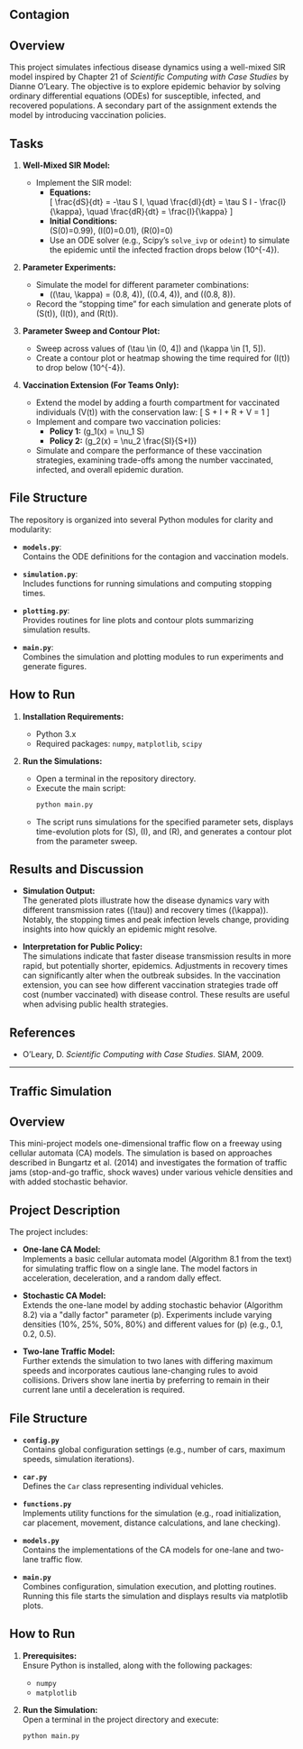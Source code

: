## Contagion

## Overview

This project simulates infectious disease dynamics using a well-mixed SIR model inspired by Chapter 21 of *Scientific Computing with Case Studies* by Dianne O’Leary. The objective is to explore epidemic behavior by solving ordinary differential equations (ODEs) for susceptible, infected, and recovered populations. A secondary part of the assignment extends the model by introducing vaccination policies.

## Tasks

1. **Well-Mixed SIR Model:**  
   - Implement the SIR model:
     - **Equations:**  
       \[
       \frac{dS}{dt} = -\tau S I, \quad \frac{dI}{dt} = \tau S I - \frac{I}{\kappa}, \quad \frac{dR}{dt} = \frac{I}{\kappa}
       \]
     - **Initial Conditions:**  
       \(S(0)=0.99\), \(I(0)=0.01\), \(R(0)=0\)
     - Use an ODE solver (e.g., Scipy’s `solve_ivp` or `odeint`) to simulate the epidemic until the infected fraction drops below \(10^{-4}\).

2. **Parameter Experiments:**  
   - Simulate the model for different parameter combinations:
     - \((\tau, \kappa) = (0.8, 4)\), \((0.4, 4)\), and \((0.8, 8)\).
   - Record the “stopping time” for each simulation and generate plots of \(S(t)\), \(I(t)\), and \(R(t)\).

3. **Parameter Sweep and Contour Plot:**  
   - Sweep across values of \(\tau \in (0, 4]\) and \(\kappa \in [1, 5]\).  
   - Create a contour plot or heatmap showing the time required for \(I(t)\) to drop below \(10^{-4}\).

4. **Vaccination Extension (For Teams Only):**  
   - Extend the model by adding a fourth compartment for vaccinated individuals \(V(t)\) with the conservation law:
     \[
     S + I + R + V = 1
     \]
   - Implement and compare two vaccination policies:
     - **Policy 1:** \(g_1(x) = \nu_1 S\)
     - **Policy 2:** \(g_2(x) = \nu_2 \frac{SI}{S+I}\)
   - Simulate and compare the performance of these vaccination strategies, examining trade-offs among the number vaccinated, infected, and overall epidemic duration.

## File Structure

The repository is organized into several Python modules for clarity and modularity:

- **`models.py`**:  
  Contains the ODE definitions for the contagion and vaccination models.

- **`simulation.py`**:  
  Includes functions for running simulations and computing stopping times.

- **`plotting.py`**:  
  Provides routines for line plots and contour plots summarizing simulation results.

- **`main.py`**:  
  Combines the simulation and plotting modules to run experiments and generate figures.


## How to Run

1. **Installation Requirements:**
   - Python 3.x
   - Required packages: `numpy`, `matplotlib`, `scipy`

2. **Run the Simulations:**
   - Open a terminal in the repository directory.
   - Execute the main script:
     ```bash
     python main.py
     ```
   - The script runs simulations for the specified parameter sets, displays time-evolution plots for \(S\), \(I\), and \(R\), and generates a contour plot from the parameter sweep.

## Results and Discussion

- **Simulation Output:**  
  The generated plots illustrate how the disease dynamics vary with different transmission rates (\(\tau\)) and recovery times (\(\kappa\)). Notably, the stopping times and peak infection levels change, providing insights into how quickly an epidemic might resolve.

- **Interpretation for Public Policy:**  
  The simulations indicate that faster disease transmission results in more rapid, but potentially shorter, epidemics. Adjustments in recovery times can significantly alter when the outbreak subsides. In the vaccination extension, you can see how different vaccination strategies trade off cost (number vaccinated) with disease control. These results are useful when advising public health strategies.

## References

- O’Leary, D. *Scientific Computing with Case Studies*. SIAM, 2009.

---
## Traffic Simulation

## Overview

This mini-project models one-dimensional traffic flow on a freeway using cellular automata (CA) models. The simulation is based on approaches described in Bungartz et al. (2014) and investigates the formation of traffic jams (stop-and-go traffic, shock waves) under various vehicle densities and with added stochastic behavior.

## Project Description

The project includes:

- **One-lane CA Model:**  
  Implements a basic cellular automata model (Algorithm 8.1 from the text) for simulating traffic flow on a single lane. The model factors in acceleration, deceleration, and a random dally effect.

- **Stochastic CA Model:**  
  Extends the one-lane model by adding stochastic behavior (Algorithm 8.2) via a "dally factor" parameter \(p\). Experiments include varying densities (10%, 25%, 50%, 80%) and different values for \(p\) (e.g., 0.1, 0.2, 0.5).

- **Two-lane Traffic Model:**  
  Further extends the simulation to two lanes with differing maximum speeds and incorporates cautious lane-changing rules to avoid collisions. Drivers show lane inertia by preferring to remain in their current lane until a deceleration is required.

## File Structure

- **`config.py`**  
  Contains global configuration settings (e.g., number of cars, maximum speeds, simulation iterations).

- **`car.py`**  
  Defines the `Car` class representing individual vehicles.

- **`functions.py`**  
  Implements utility functions for the simulation (e.g., road initialization, car placement, movement, distance calculations, and lane checking).

- **`models.py`**  
  Contains the implementations of the CA models for one-lane and two-lane traffic flow.

- **`main.py`**  
  Combines configuration, simulation execution, and plotting routines. Running this file starts the simulation and displays results via matplotlib plots.

## How to Run

1. **Prerequisites:**  
   Ensure Python is installed, along with the following packages:
   - `numpy`
   - `matplotlib`

2. **Run the Simulation:**  
   Open a terminal in the project directory and execute:
   ```bash
   python main.py

